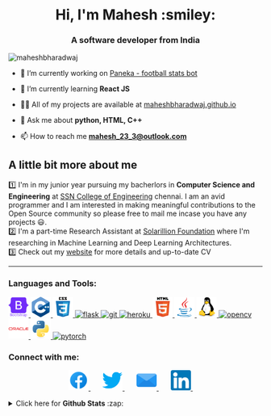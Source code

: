 <h1 align="center">Hi, I'm Mahesh :smiley:</h1>
<h3 align="center">A software developer from India</h3>

<p align="left"> <img src="https://komarev.com/ghpvc/?username=maheshbharadwaj&label=Profile%20views&color=e70413&style=flat" alt="maheshbharadwaj" /> </p>

- 🔭 I’m currently working on [Paneka - football stats bot](https://github.com/MaheshBharadwaj/Paneka-discord-bot)

- 🌱 I’m currently learning **React JS**

- 👨‍💻 All of my projects are available at [maheshbharadwaj.github.io](maheshbharadwaj.github.io)

- 💬 Ask me about **python, HTML, C++**

- 📫 How to reach me **mahesh_23_3@outlook.com**

<h2> A little bit more about me</h2>

:one: I'm in my junior year pursuing my bacherlors in **Computer Science and Engineering** at [SSN College of Engineering](https://www.ssn.edu.in) chennai. I am an avid programmer and I am interested in making meaningful contributions to the Open Source community so please free to mail me incase you have any projects :smiley:.<br>
:two: I'm a part-time Research Assistant at [Solarillion Foundation](https://solarillionfoundation.org/) where I'm researching in Machine Learning and Deep Learning Architectures.<br>
:three: Check out my [website](https://maheshbharadwaj.github.io) for more details and up-to-date CV
<hr>

<h3 align="left">Languages and Tools:</h3>
<p align="left"> <a href="https://getbootstrap.com" target="_blank"> <img src="https://raw.githubusercontent.com/devicons/devicon/master/icons/bootstrap/bootstrap-plain-wordmark.svg" alt="bootstrap" width="40" height="40"/> </a> <a href="https://www.w3schools.com/cpp/" target="_blank"> <img src="https://raw.githubusercontent.com/devicons/devicon/master/icons/cplusplus/cplusplus-original.svg" alt="cplusplus" width="40" height="40"/> </a> <a href="https://www.w3schools.com/css/" target="_blank"> <img src="https://raw.githubusercontent.com/devicons/devicon/master/icons/css3/css3-original-wordmark.svg" alt="css3" width="40" height="40"/> </a> <a href="https://flask.palletsprojects.com/" target="_blank"> <img src="https://www.vectorlogo.zone/logos/pocoo_flask/pocoo_flask-icon.svg" alt="flask" width="40" height="40"/> </a> <a href="https://git-scm.com/" target="_blank"> <img src="https://www.vectorlogo.zone/logos/git-scm/git-scm-icon.svg" alt="git" width="40" height="40"/> </a> <a href="https://heroku.com" target="_blank"> <img src="https://www.vectorlogo.zone/logos/heroku/heroku-icon.svg" alt="heroku" width="40" height="40"/> </a> <a href="https://www.w3.org/html/" target="_blank"> <img src="https://raw.githubusercontent.com/devicons/devicon/master/icons/html5/html5-original-wordmark.svg" alt="html5" width="40" height="40"/> </a> <a href="https://www.java.com" target="_blank"> <img src="https://raw.githubusercontent.com/devicons/devicon/master/icons/java/java-original.svg" alt="java" width="40" height="40"/> </a> <a href="https://www.linux.org/" target="_blank"> <img src="https://raw.githubusercontent.com/devicons/devicon/master/icons/linux/linux-original.svg" alt="linux" width="40" height="40"/> </a> <a href="https://opencv.org/" target="_blank"> <img src="https://www.vectorlogo.zone/logos/opencv/opencv-icon.svg" alt="opencv" width="40" height="40"/> </a> <a href="https://www.oracle.com/" target="_blank"> <img src="https://raw.githubusercontent.com/devicons/devicon/master/icons/oracle/oracle-original.svg" alt="oracle" width="40" height="40"/> </a> <a href="https://www.python.org" target="_blank"> <img src="https://raw.githubusercontent.com/devicons/devicon/master/icons/python/python-original.svg" alt="python" width="40" height="40"/> </a> <a href="https://pytorch.org/" target="_blank"> <img src="https://www.vectorlogo.zone/logos/pytorch/pytorch-icon.svg" alt="pytorch" width="40" height="40"/> </a> </p>

<h3 align="left">Connect with me:</h3>
<p align = 'center'>
 <a href = 'https://www.facebook.com/mahesh.bharadwaj.233/' target="_blank"><img src = 'https://raw.githubusercontent.com/dhiganthrao/dhiganthrao/master/Assets/Icons/Facebook.svg' width="40" height="40">  </a>&nbsp;&nbsp;&nbsp;&nbsp;&nbsp;
 <a href = 'https://twitter.com/k_mahesh23'><img src = './img/twitter.svg' width="40" height="40">
 </a>&nbsp;&nbsp;&nbsp;&nbsp;&nbsp;
 <a href = 'mailto:maheshbharadwaj101@gmail.com'><img src = './img/mail.svg' width="40" height="40">
 </a>&nbsp;&nbsp;&nbsp;&nbsp;&nbsp;
 <a href = 'https://www.linkedin.com/in/maheshbharadwaj/'> <img src = './img/linkedin.svg' width="40" height="40">
 </a>&nbsp;&nbsp;&nbsp;&nbsp;&nbsp;
 </p>
<details>
  <summary>Click here for <b>Github Stats</b>  :zap:</summary>
<p>&nbsp;<img align="center" src="https://github-readme-stats.vercel.app/api?username=maheshbharadwaj&show_icons=true&theme=cobalt&locale=en" alt="maheshbharadwaj" /></p>

<p><img align="center" src="https://github-readme-streak-stats.herokuapp.com/?user=maheshbharadwaj&" alt="maheshbharadwaj" /></p>
</details>
